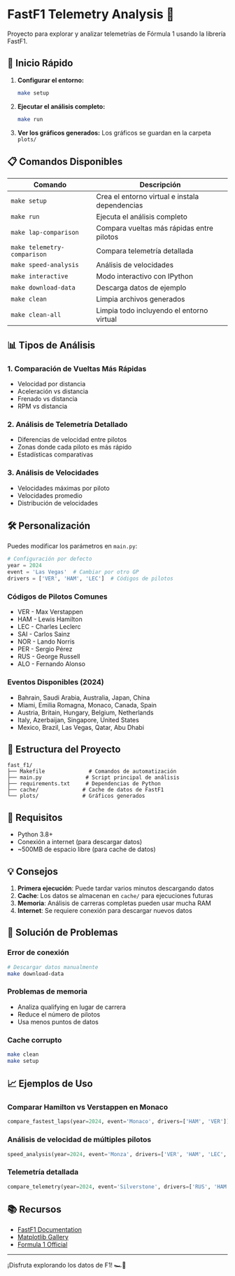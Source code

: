 # FastF1 Telemetry Analysis 🏁

Proyecto para explorar y analizar telemetrías de Fórmula 1 usando la librería FastF1.

## 🚀 Inicio Rápido

1. **Configurar el entorno:**
   ```bash
   make setup
   ```

2. **Ejecutar el análisis completo:**
   ```bash
   make run
   ```

3. **Ver los gráficos generados:**
   Los gráficos se guardan en la carpeta `plots/`

## 📋 Comandos Disponibles

| Comando | Descripción |
|---------|-------------|
| `make setup` | Crea el entorno virtual e instala dependencias |
| `make run` | Ejecuta el análisis completo |
| `make lap-comparison` | Compara vueltas más rápidas entre pilotos |
| `make telemetry-comparison` | Compara telemetría detallada |
| `make speed-analysis` | Análisis de velocidades |
| `make interactive` | Modo interactivo con IPython |
| `make download-data` | Descarga datos de ejemplo |
| `make clean` | Limpia archivos generados |
| `make clean-all` | Limpia todo incluyendo el entorno virtual |

## 📊 Tipos de Análisis

### 1. Comparación de Vueltas Más Rápidas
- Velocidad por distancia
- Aceleración vs distancia
- Frenado vs distancia  
- RPM vs distancia

### 2. Análisis de Telemetría Detallado
- Diferencias de velocidad entre pilotos
- Zonas donde cada piloto es más rápido
- Estadísticas comparativas

### 3. Análisis de Velocidades
- Velocidades máximas por piloto
- Velocidades promedio
- Distribución de velocidades

## 🛠️ Personalización

Puedes modificar los parámetros en `main.py`:

```python
# Configuración por defecto
year = 2024
event = 'Las Vegas'  # Cambiar por otro GP
drivers = ['VER', 'HAM', 'LEC']  # Códigos de pilotos
```

### Códigos de Pilotos Comunes
- VER - Max Verstappen
- HAM - Lewis Hamilton  
- LEC - Charles Leclerc
- SAI - Carlos Sainz
- NOR - Lando Norris
- PER - Sergio Pérez
- RUS - George Russell
- ALO - Fernando Alonso

### Eventos Disponibles (2024)
- Bahrain, Saudi Arabia, Australia, Japan, China
- Miami, Emilia Romagna, Monaco, Canada, Spain
- Austria, Britain, Hungary, Belgium, Netherlands
- Italy, Azerbaijan, Singapore, United States
- Mexico, Brazil, Las Vegas, Qatar, Abu Dhabi

## 📁 Estructura del Proyecto

```
fast_f1/
├── Makefile              # Comandos de automatización
├── main.py              # Script principal de análisis
├── requirements.txt     # Dependencias de Python
├── cache/              # Cache de datos de FastF1
└── plots/              # Gráficos generados
```

## 🔧 Requisitos

- Python 3.8+
- Conexión a internet (para descargar datos)
- ~500MB de espacio libre (para cache de datos)

## 💡 Consejos

1. **Primera ejecución**: Puede tardar varios minutos descargando datos
2. **Cache**: Los datos se almacenan en `cache/` para ejecuciones futuras
3. **Memoria**: Análisis de carreras completas pueden usar mucha RAM
4. **Internet**: Se requiere conexión para descargar nuevos datos

## 🐛 Solución de Problemas

### Error de conexión
```bash
# Descargar datos manualmente
make download-data
```

### Problemas de memoria
- Analiza qualifying en lugar de carrera
- Reduce el número de pilotos
- Usa menos puntos de datos

### Cache corrupto
```bash
make clean
make setup
```

## 📈 Ejemplos de Uso

### Comparar Hamilton vs Verstappen en Monaco
```python
compare_fastest_laps(year=2024, event='Monaco', drivers=['HAM', 'VER'])
```

### Análisis de velocidad de múltiples pilotos
```python
speed_analysis(year=2024, event='Monza', drivers=['VER', 'HAM', 'LEC', 'NOR'])
```

### Telemetría detallada
```python
compare_telemetry(year=2024, event='Silverstone', drivers=['RUS', 'HAM'])
```

## 📚 Recursos

- [FastF1 Documentation](https://docs.fastf1.dev/)
- [Matplotlib Gallery](https://matplotlib.org/stable/gallery/)
- [Formula 1 Official](https://www.formula1.com/)

---

¡Disfruta explorando los datos de F1! 🏎️💨
